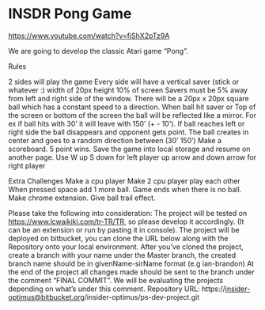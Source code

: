 # INSDR Pong Game

https://www.youtube.com/watch?v=fiShX2pTz9A

We are going to develop the classic Atari game “Pong”.

Rules

2 sides will play the game
Every side will have a vertical saver (stick or whatever :) width of 20px height 10% of screen
Savers must be  5% away from left and right side of the window.
There will be a 20px x 20px square ball which has a constant speed to a direction.
When ball hit saver or Top of the screen or  bottom of the screen the ball will be reflected like a mirror. For ex if ball hits with 30’ it will leave with 150’ (+ - 10').
If ball reaches left or right side the ball disappears and opponent gets point.
The ball creates in center and goes to a random direction between (30’ 150’)
Make a scoreboard. 
5 point wins.
Save the game into local storage and resume on another page.
Use W up S down for left player up arrow and down arrow for right player

Extra Challenges
Make a cpu player
Make 2 cpu player play each other
When pressed space add 1 more ball. Game ends when there is no ball.
Make chrome extension.
Give ball trail effect.

Please take the following into consideration:
The project will be tested on https://www.lcwaikiki.com/tr-TR/TR, so please develop it accordingly. (It can be an extension or run by pasting it in console).
The project will be deployed on bitbucket, you can clone the URL below along with the Repository onto your local environment.
After you’ve cloned the project, create a branch with your name under the Master branch, the created branch name should be in givenName-sirName format (e.g ian-brandon)
At the end of the project all changes made should be sent to the branch under the comment “FINAL COMMIT”. We will be evaluating the projects depending on what’s under this comment.
Repository URL: https://insider-optimus@bitbucket.org/insider-optimus/ps-dev-project.git
